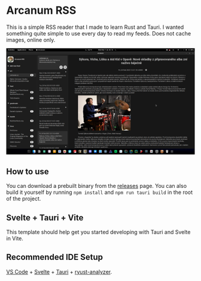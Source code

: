 # Arcanum RSS

This is a simple RSS reader that I made to learn Rust and Tauri. I wanted something quite simple to use every day to read my feeds. Does not cache images, online only.

![img](screenshot.png)

## How to use
You can download a prebuilt binary from the [releases](https://github.com/dhonus/arcanum/releases) page. 
You can also build it yourself by running `npm install` and  `npm run tauri build` in the root of the project.

## Svelte + Tauri + Vite
This template should help get you started developing with Tauri and Svelte in Vite.

## Recommended IDE Setup

[VS Code](https://code.visualstudio.com/) + [Svelte](https://marketplace.visualstudio.com/items?itemName=svelte.svelte-vscode) + [Tauri](https://marketplace.visualstudio.com/items?itemName=tauri-apps.tauri-vscode) + [ryust-analyzer](https://marketplace.visualstudio.com/items?itemName=rust-lang.rust-analyzer).